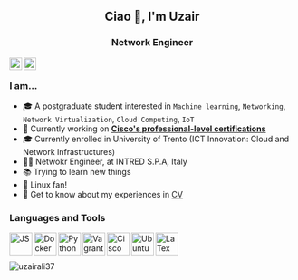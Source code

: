 <h2 align="center">Ciao 👋, I'm Uzair</h2>
<h3 align="center">Network Engineer</h3>
<a href="https://www.linkedin.com/in/muhammaduzair11/" target="blank"><img align="left" src="https://cdn.jsdelivr.net/npm/simple-icons@3.0.1/icons/linkedin.svg" alt="uzairali37" width="22px" /></a>
<a href="https://uzairali7.medium.com/" target="blank"><img align="left" src="https://cdn.jsdelivr.net/npm/simple-icons@3.0.1/icons/medium.svg" alt="uzairali37" width="22px" /></a>

<br />

### I am...
* 🎓 A postgraduate student interested in `Machine learning`, `Networking`, `Network Virtualization`, `Cloud Computing`, `IoT`
* 🔭 Currently working on **[Cisco's professional-level certifications](https://www.cisco.com/c/en/us/training-events/training-certifications/certifications/professional/ccnp-enterprise.html)**
* 🎓 Currently enrolled in University of Trento (ICT Innovation: Cloud and Network Infrastructures)
* 👨‍💻 Netwokr Engineer, at INTRED S.P.A, Italy
* 📚 Trying to learn new things
* 🐧 Linux fan! 
* 📄 Get to know about my experiences in [CV](https://www.uzair.it/)


### Languages and Tools

<img align="left" src="https://simpleicons.org/icons/javascript.svg" alt="JS" height="40px" />
<img align="left" src="https://simpleicons.org/icons/docker.svg" alt="Docker" height="40px" />
<img align="left" src="https://simpleicons.org/icons/python.svg" alt="Python" height="40px" />
<img align="left" src="https://simpleicons.org/icons/vagrant.svg" alt="Vagrant Tools" height="40px" />
<img align="left" src="https://simpleicons.org/icons/cisco.svg" alt="Cisco Tools" height="40px" />
<img align="left" src="https://simpleicons.org/icons/ubuntu.svg" alt="Ubuntu Tools" height="40px" />
<img align="left" src="https://simpleicons.org/icons/latex.svg" alt="LaTex Tools" height="40px" />
<br />
<br />
<br />
<img align="center" src="https://github-readme-stats.vercel.app/api?username=uzairali37&show_icons=true&locale=en&line_height=27" alt="uzairali37" />
